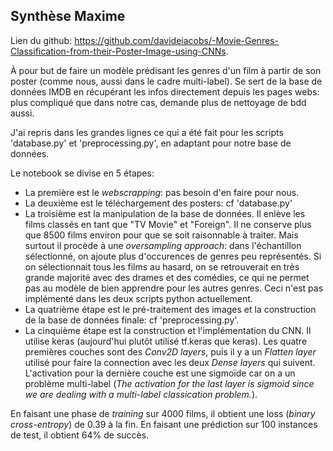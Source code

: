 ## Synthèse Maxime
Lien du github: https://github.com/davideiacobs/-Movie-Genres-Classification-from-their-Poster-Image-using-CNNs.

À pour but de faire un modèle prédisant les genres d'un film à partir de son poster (comme nous, aussi dans le cadre multi-label).
Se sert de la base de données IMDB en récupérant les infos directement depuis les pages webs: plus compliqué que dans notre cas, demande plus de nettoyage de bdd aussi.

J'ai repris dans les grandes lignes ce qui a été fait pour les scripts 'database.py' et 'preprocessing.py', en adaptant pour notre base de données.

Le notebook se divise en 5 étapes:
- La première est le *webscrapping*: pas besoin d'en faire pour nous.
- La deuxième est le téléchargement des posters: cf 'database.py'
- La troisième est la manipulation de la base de données. Il enlève les films classés en tant que "TV Movie" et "Foreign". Il ne conserve plus que 8500 films environ pour que se soit raisonnable à traiter. Mais surtout il procède à une *_oversampling approach_*: dans l'échantillon sélectionné, on ajoute plus d'occurences de genres peu représentés. Si on sélectionnait tous les films au hasard, on se retrouverait en très grande majorité avec des drames et des comédies, ce qui ne permet pas au modèle de bien apprendre pour les autres genres. Ceci n'est pas implémenté dans les deux scripts python actuellement.
- La quatrième étape est le pré-traitement des images et la construction de la base de données finale: cf 'preprocessing.py'.
- La cinquième étape est la construction et l'implémentation du CNN. Il utilise keras (aujourd'hui plutôt utilisé tf.keras que keras). Les quatre premières couches sont des *Conv2D layers*, puis il y a un *Flatten layer* utilisé pour faire la connection avec les deux *Dense layers* qui suivent. L'activation pour la dernière couche est une sigmoïde car on a un problème multi-label (*The activation for the last layer is sigmoid since we are dealing with a multi-label classication problem.*).

En faisant une phase de *training* sur 4000 films, il obtient une loss (*binary cross-entropy*) de 0.39 à la fin. En faisant une prédiction sur 100 instances de test, il obtient 64% de succès.
